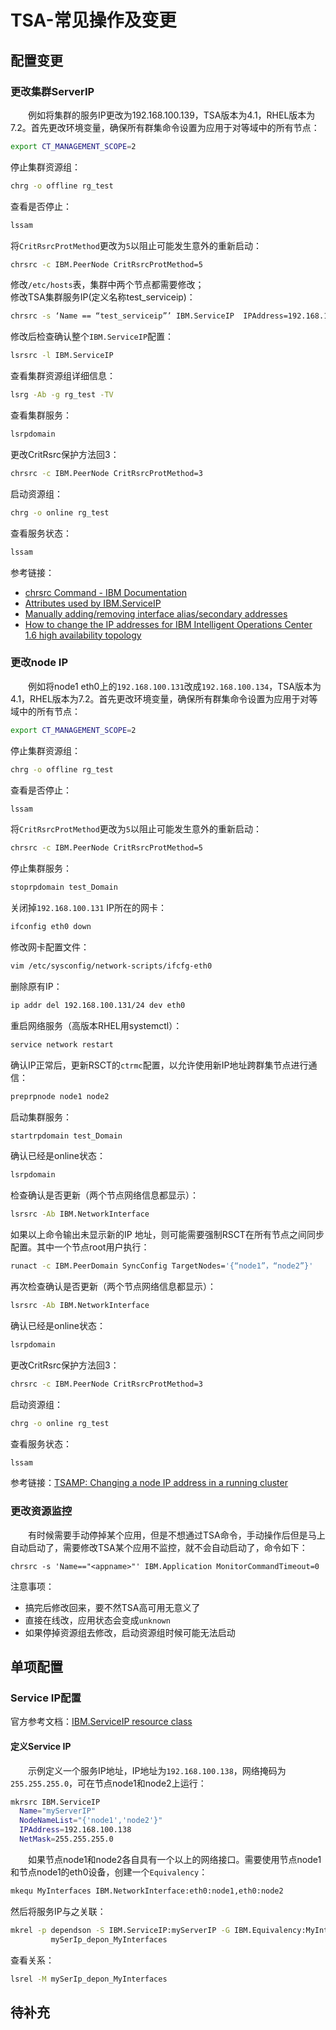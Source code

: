 # TSA-常见操作及变更
## 配置变更
### 更改集群ServerIP
&#8195;&#8195;例如将集群的服务IP更改为192.168.100.139，TSA版本为4.1，RHEL版本为7.2。首先更改环境变量，确保所有群集命令设置为应用于对等域中的所有节点：
```sh
export CT_MANAGEMENT_SCOPE=2    
```
停止集群资源组：
```sh
chrg -o offline rg_test
```
查看是否停止：
```sh
lssam
```
将`CritRsrcProtMethod`更改为`5`以阻止可能发生意外的重新启动：
```sh
chrsrc -c IBM.PeerNode CritRsrcProtMethod=5
```
修改`/etc/hosts`表，集群中两个节点都需要修改；    
修改TSA集群服务IP(定义名称test_serviceip)：
```sh
chrsrc -s ‘Name == “test_serviceip”’ IBM.ServiceIP  IPAddress=192.168.100.139
```
修改后检查确认整个`IBM.ServiceIP`配置：
```sh
lsrsrc -l IBM.ServiceIP
```
查看集群资源组详细信息：
```sh
lsrg -Ab -g rg_test -TV
```
查看集群服务：
```sh
lsrpdomain
```
更改CritRsrc保护方法回3：
```sh
chrsrc -c IBM.PeerNode CritRsrcProtMethod=3
```
启动资源组：
```sh
chrg -o online rg_test
```
查看服务状态：
```sh
lssam
```
参考链接：
- [chrsrc Command - IBM Documentation](https://www.ibm.com/docs/en/rsct/3.2?topic=chrsrc-command)
- [Attributes used by IBM.ServiceIP](https://www.ibm.com/docs/en/tsafm/4.1.1?topic=class-attributes-used-by-ibmserviceip)
- [Manually adding/removing interface alias/secondary addresses](https://www.ibm.com/support/pages/manually-addingremoving-interface-aliassecondary-addresses)
- [How to change the IP addresses for IBM Intelligent Operations Center 1.6 high availability topology](https://www.ibm.com/support/pages/how-change-ip-addresses-ibm-intelligent-operations-center-16-high-availability-topology)

### 更改node IP
&#8195;&#8195;例如将node1 eth0上的`192.168.100.131`改成`192.168.100.134`，TSA版本为4.1，RHEL版本为7.2。首先更改环境变量，确保所有群集命令设置为应用于对等域中的所有节点：
```sh
export CT_MANAGEMENT_SCOPE=2    
```
停止集群资源组：
```sh
chrg -o offline rg_test
```
查看是否停止：
```sh
lssam
```
将`CritRsrcProtMethod`更改为`5`以阻止可能发生意外的重新启动：
```sh
chrsrc -c IBM.PeerNode CritRsrcProtMethod=5
```
停止集群服务：
```sh
stoprpdomain test_Domain
```
关闭掉`192.168.100.131` IP所在的网卡：
```sh
ifconfig eth0 down
```
修改网卡配置文件：
```sh
vim /etc/sysconfig/network-scripts/ifcfg-eth0
```
删除原有IP：
```sh
ip addr del 192.168.100.131/24 dev eth0
```
重启网络服务（高版本RHEL用systemctl）：
```sh
service network restart
```
确认IP正常后，更新RSCT的`ctrmc`配置，以允许使用新IP地址跨群集节点进行通信：
```sh
preprpnode node1 node2
```
启动集群服务：
```sh
startrpdomain test_Domain
```
确认已经是online状态：
```sh
lsrpdomain
```
检查确认是否更新（两个节点网络信息都显示）：
```sh
lsrsrc -Ab IBM.NetworkInterface
```
如果以上命令输出未显示新的IP 地址，则可能需要强制RSCT在所有节点之间同步配置。其中一个节点root用户执行：
```sh
runact -c IBM.PeerDomain SyncConfig TargetNodes='{“node1”，“node2”}'
```
再次检查确认是否更新（两个节点网络信息都显示）：
```sh
lsrsrc -Ab IBM.NetworkInterface
```
确认已经是online状态：
```sh
lsrpdomain
```
更改CritRsrc保护方法回3：
```sh
chrsrc -c IBM.PeerNode CritRsrcProtMethod=3
```
启动资源组：
```sh
chrg -o online rg_test
```
查看服务状态：
```sh
lssam
```
参考链接：[TSAMP: Changing a node IP address in a running cluster](https://www.ibm.com/support/pages/tsamp-changing-node-ip-address-running-cluster)

### 更改资源监控
&#8195;&#8195;有时候需要手动停掉某个应用，但是不想通过TSA命令，手动操作后但是马上自动启动了，需要修改TSA某个应用不监控，就不会自动启动了，命令如下：
```
chrsrc -s 'Name=="<appname>"' IBM.Application MonitorCommandTimeout=0
```
注意事项：
- 搞完后修改回来，要不然TSA高可用无意义了
- 直接在线改，应用状态会变成`unknown`
- 如果停掉资源组去修改，启动资源组时候可能无法启动

## 单项配置
### Service IP配置
官方参考文档：[IBM.ServiceIP resource class](https://www.ibm.com/docs/en/tsafm/4.1.1?topic=class-attributes-used-by-ibmserviceip)
#### 定义Service IP
&#8195;&#8195;示例定义一个服务IP地址，IP地址为`192.168.100.138`，网络掩码为`255.255.255.0`，可在节点node1和node2上运行：
```sh
mkrsrc IBM.ServiceIP
  Name="myServerIP"
  NodeNameList="{'node1','node2'}"
  IPAddress=192.168.100.138
  NetMask=255.255.255.0  
```
&#8195;&#8195;如果节点node1和node2各自具有一个以上的网络接口。需要使用节点node1和节点node1的eth0设备，创建一个`Equivalency`：
```sh
mkequ MyInterfaces IBM.NetworkInterface:eth0:node1,eth0:node2
```
然后将服务IP与之关联：
```sh
mkrel -p dependson -S IBM.ServiceIP:myServerIP -G IBM.Equivalency:MyInterfaces 
         mySerIp_depon_MyInterfaces
```
查看关系：
```sh
lsrel -M mySerIp_depon_MyInterfaces
```
## 待补充
